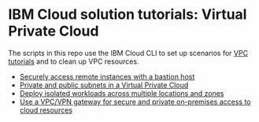 # IBM Cloud solution tutorials: Virtual Private Cloud

The scripts in this repo use the IBM Cloud CLI to set up scenarios for [VPC tutorials](https://cloud.ibm.com/docs/tutorials?topic=solution-tutorials-tutorials#Network) and to clean up VPC resources.

+ [Securely access remote instances with a bastion host](vpc-secure-management-bastion-server)
+ [Private and public subnets in a Virtual Private Cloud](vpc-public-app-private-backend)
+ [Deploy isolated workloads across multiple locations and zones](vpc-multi-region)
+ [Use a VPC/VPN gateway for secure and private on-premises access to cloud resources](vpc-site2site-vpn)
